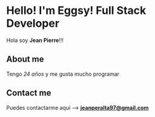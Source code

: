 # Hello! I'm Eggsy! Full Stack Developer
Hola soy **Jean Pierre**!!!

## About me
Tengo *24 años* y me gusta mucho programar

## Contact me
Puedes contactarme aquí --> **jeanperalta97@gmail.com**